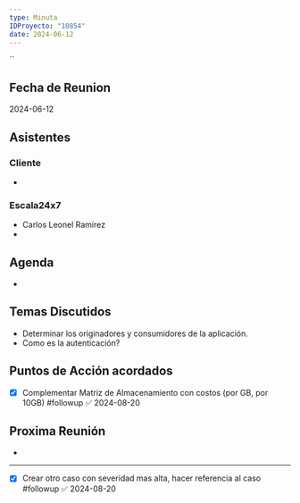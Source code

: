 ```yaml
---
type: Minuta
IDProyecto: "10854"
date: 2024-06-12
---
```

``
## Fecha de Reunion
2024-06-12

## Asistentes

### Cliente
* 
### Escala24x7
- Carlos Leonel Ramírez
-  

## Agenda
* 
## Temas Discutidos
*  Determinar los originadores y consumidores de la aplicación.
* Como es la autenticación?


## Puntos de Acción acordados
* [x] Complementar Matriz de Almacenamiento con costos (por GB, por 10GB) #followup ✅ 2024-08-20

## Proxima Reunión
*   

---

- [x] Crear otro caso con severidad mas alta, hacer referencia al caso #followup ✅ 2024-08-20